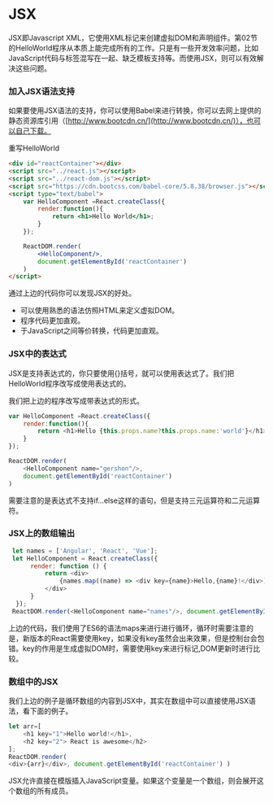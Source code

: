 # JSX

JSX即Javascript XML，它使用XML标记来创建虚拟DOM和声明组件。第02节的HelloWorld程序从本质上能完成所有的工作。只是有一些开发效率问题，比如JavaScript代码与标签混写在一起、缺乏模板支持等。而使用JSX，则可以有效解决这些问题。

### 加入JSX语法支持

如果要使用JSX语法的支持，你可以使用Babel来进行转换，你可以去网上提供的静态资源库引用（[http://www.bootcdn.cn/](http://www.bootcdn.cn/)），也可以自己下载。

重写HelloWorld

```html
<div id="reactContainer"></div>
<script src="../react.js"></script>
<script src="../react-dom.js"></script>
<script src="https://cdn.bootcss.com/babel-core/5.8.38/browser.js"></script>
<script type="text/babel">
    var HelloComponent =React.createClass({
        render:function(){
            return <h1>Hello World</h1>;
        }
    });

    ReactDOM.render(
        <HelloComponent/>,
        document.getElementById('reactContainer')
    )
</script>
```

通过上边的代码你可以发现JSX的好处。

* 可以使用熟悉的语法仿照HTML来定义虚拟DOM。
* 程序代码更加直观。
* 于JavaScript之间等价转换，代码更加直观。

### JSX中的表达式

JSX是支持表达式的，你只要使用{}括号，就可以使用表达式了。我们把HelloWorld程序改写成使用表达式的。

我们把上边的程序改写成带表达式的形式。

```js
var HelloComponent =React.createClass({
    render:function(){
        return <h1>Hello {this.props.name?this.props.name:'world'}</h1>;
    }
});

ReactDOM.render(
    <HelloComponent name="gershon"/>,
    document.getElementById('reactContainer')
)
```

需要注意的是表达式不支持if…else这样的语句，但是支持三元运算符和二元运算符。

### JSX上的数组输出

```js
 let names = ['Angular', 'React', 'Vue'];
 let HelloComponent = React.createClass({
      render: function () {
          return <div>
              {names.map((name) => <div key={name}>Hello,{name}!</div>)}
          </div>
      }
  });
 ReactDOM.render(<HelloComponent name="names"/>, document.getElementById('reactContainer'))
```

上边的代码，我们使用了ES6的语法maps来进行进行循环，循环时需要注意的是，新版本的React需要使用key，如果没有key虽然会出来效果，但是控制台会包错。key的作用是生成虚拟DOM时，需要使用key来进行标记,DOM更新时进行比较。

### 数组中的JSX

我们上边的例子是循环数组的内容到JSX中，其实在数组中可以直接使用JSX语法，看下面的例子。

```js
let arr=[
    <h1 key="1">Hello world!</h1>,
    <h2 key="2"> React is awesome</h2>
];
ReactDOM.render(
<div>{arr}</div>, document.getElementById('reactContainer') )
```

JSX允许直接在模版插入JavaScript变量。如果这个变量是一个数组，则会展开这个数组的所有成员。

